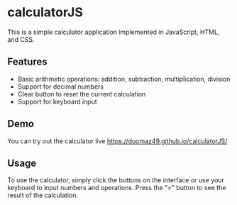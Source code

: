 # calculatorJS

This is a simple calculator application implemented in JavaScript, HTML, and CSS.

## Features

- Basic arithmetic operations: addition, subtraction, multiplication, division
- Support for decimal numbers
- Clear button to reset the current calculation
- Support for keyboard input

## Demo

You can try out the calculator live https://duomaz49.github.io/calculatorJS/

## Usage

To use the calculator, simply click the buttons on the interface or use your keyboard to input numbers and operations. Press the "=" button to see the result of the calculation.
